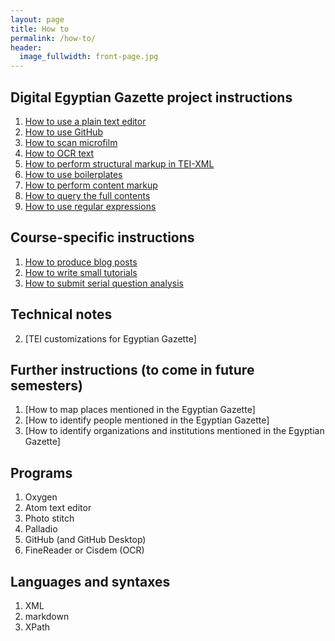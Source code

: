```yaml
---
layout: page
title: How to
permalink: /how-to/
header:
  image_fullwidth: front-page.jpg
---
```


## Digital Egyptian Gazette project instructions

1. [How to use a plain text editor](text-editor-instructions)
2. [How to use GitHub](github-instructions)
3. [How to scan microfilm](microfilm-instructions)
4. [How to OCR text](OCR-instructions)
5. [How to perform structural markup in TEI-XML](tei-xml-instructions)
6. [How to use boilerplates](templating-instructions)
7. [How to perform content markup](tagging-people-and-places-instructions)
8. [How to query the full contents](query-instructions)
9. [How to use regular expressions](regular-expressions-instructions)

## Course-specific instructions

1. [How to produce blog posts](blogging-instructions)
2. [How to write small tutorials](how-to-to-do)
3. [How to submit serial question analysis](serial-question-instructions)

## Technical notes

2. [TEI customizations for Egyptian Gazette]

## Further instructions (to come in future semesters)

1. [How to map places mentioned in the Egyptian Gazette]
2. [How to identify people mentioned in the Egyptian Gazette]
3. [How to identify organizations and institutions mentioned in the Egyptian Gazette]

## Programs

1. Oxygen
2. Atom text editor
3. Photo stitch
4. Palladio
5. GitHub (and GitHub Desktop)
6. FineReader or Cisdem (OCR)

## Languages and syntaxes

1. XML
2. markdown
3. XPath

